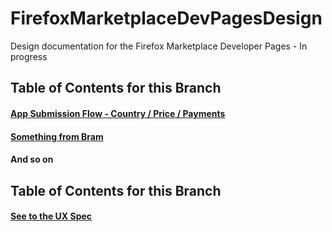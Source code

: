 FirefoxMarketplaceDevPagesDesign
================================

Design documentation for the Firefox Marketplace Developer Pages - In progress

## Table of Contents for this Branch

#### [App Submission Flow - Country / Price / Payments][1]

#### [Something from Bram][2]

#### And so on


## Table of Contents for this Branch

#### [See to the UX Spec][3]


[1]: https://github.com/tsmuse/FirefoxMarketplaceDevPagesDesign/blob/master/AppSub_CountryPricePayment/index.md

[2]: https://github.com/tsmuse/FirefoxMarketplaceDevPagesDesign/blob/master/BramFolder/index.md

[3]: http://tsmuse.github.io/FirefoxMarketplaceDevPagesDesign

